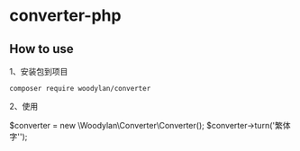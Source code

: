 # converter-php



## How to use

1、安装包到项目

```
composer require woodylan/converter
```

2、使用

$converter = new \Woodylan\Converter\Converter();
$converter->turn('繁体字'');

